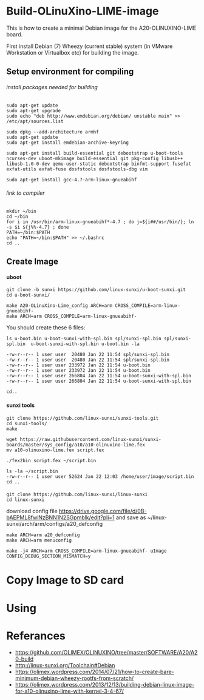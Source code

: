 # Build-OLinuXino-LIME-image

This is how to create a minimal Debian image for the A20-OLINUXINO-LIME board.

First install Debian (7) Wheezy (current stable) system (in VMware Workstation or Virtualbox etc) for building the image.

## Setup environment for compiling

###### install packages needed for building
```
sudo apt-get update
sudo apt-get upgrade
sudo echo "deb http://www.emdebian.org/debian/ unstable main" >> /etc/apt/sources.list

sudo dpkg --add-architecture armhf
sudo apt-get update
sudo apt-get install emdebian-archive-keyring

sudo apt-get install build-essential git debootstrap u-boot-tools ncurses-dev uboot-mkimage build-essential git pkg-config libusb++ libusb-1.0-0-dev qemu-user-static debootstrap binfmt-support fusefat exfat-utils exfat-fuse dosfstools dosfstools-dbg vim

sudo apt-get install gcc-4.7-arm-linux-gnueabihf 
```

###### link to compiler
```
mkdir ~/bin
cd ~/bin
for i in /usr/bin/arm-linux-gnueabihf*-4.7 ; do j=${i##/usr/bin/}; ln -s $i ${j%%-4.7} ; done
PATH=~/bin:$PATH
echo "PATH=~/bin:$PATH" >> ~/.bashrc
cd ..
```

## Create Image

#### uboot
```
git clone -b sunxi https://github.com/linux-sunxi/u-boot-sunxi.git
cd u-boot-sunxi/

make A20-OLinuXino-Lime_config ARCH=arm CROSS_COMPILE=arm-linux-gnueabihf-
make ARCH=arm CROSS_COMPILE=arm-linux-gnueabihf-
```
You should create these 6 files:
```
ls u-boot.bin u-boot-sunxi-with-spl.bin spl/sunxi-spl.bin spl/sunxi-spl.bin  u-boot-sunxi-with-spl.bin u-boot.bin -la

-rw-r--r-- 1 user user  20480 Jan 22 11:54 spl/sunxi-spl.bin
-rw-r--r-- 1 user user  20480 Jan 22 11:54 spl/sunxi-spl.bin
-rw-r--r-- 1 user user 233972 Jan 22 11:54 u-boot.bin
-rw-r--r-- 1 user user 233972 Jan 22 11:54 u-boot.bin
-rw-r--r-- 1 user user 266804 Jan 22 11:54 u-boot-sunxi-with-spl.bin
-rw-r--r-- 1 user user 266804 Jan 22 11:54 u-boot-sunxi-with-spl.bin

cd..
```

#### sunxi tools
```
git clone https://github.com/linux-sunxi/sunxi-tools.git
cd sunxi-tools/
make
```

```
wget https://raw.githubusercontent.com/linux-sunxi/sunxi-boards/master/sys_config/a10/a10-olinuxino-lime.fex
mv a10-olinuxino-lime.fex script.fex

./fex2bin script.fex ~/script.bin

ls -la ~/script.bin
-rw-r--r-- 1 user user 52624 Jan 22 12:03 /home/user/image/script.bin
cd ..
```

####
```
git clone https://github.com/linux-sunxi/linux-sunxi
cd linux-sunxi
```
download config file https://drive.google.com/file/d/0B-bAEPML8fwlNzBNN1N2SGpmblk/edit?pli=1 and save as  ~/linux-sunxi/arch/arm/configs/a20_defconfig
```
make ARCH=arm a20_defconfig
make ARCH=arm menuconfig

make -j4 ARCH=arm CROSS_COMPILE=arm-linux-gnueabihf- uImage CONFIG_DEBUG_SECTION_MISMATCH=y
```


# Copy Image to SD card


# Using


# Referances

* https://github.com/OLIMEX/OLINUXINO/tree/master/SOFTWARE/A20/A20-build
* http://linux-sunxi.org/Toolchain#Debian
* https://olimex.wordpress.com/2014/07/21/how-to-create-bare-minimum-debian-wheezy-rootfs-from-scratch/
* https://olimex.wordpress.com/2013/12/13/building-debian-linux-image-for-a10-olinuxino-lime-with-kernel-3-4-67/

